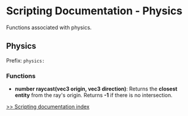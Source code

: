 # Scripting Documentation - Physics
Functions associated with physics.

## Physics
Prefix: ``physics:``

### Functions
- **number raycast(vec3 origin, vec3 direction)**: Returns the **closest entity** from the ray's origin. Returns **-1** if there is no intersection.

[>> Scripting documentation index](../index.md)